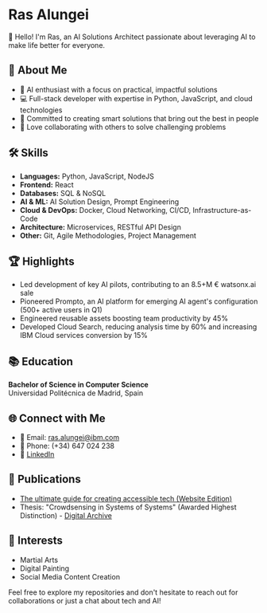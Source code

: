 # Ras Alungei

👋 Hello! I'm Ras, an AI Solutions Architect passionate about leveraging AI to make life better for everyone.

## 🚀 About Me

- 🧠 AI enthusiast with a focus on practical, impactful solutions
- 💻 Full-stack developer with expertise in Python, JavaScript, and cloud technologies
- 🌟 Committed to creating smart solutions that bring out the best in people
- 🤝 Love collaborating with others to solve challenging problems

## 🛠️ Skills

- **Languages:** Python, JavaScript, NodeJS
- **Frontend:** React
- **Databases:** SQL & NoSQL
- **AI & ML:** AI Solution Design, Prompt Engineering
- **Cloud & DevOps:** Docker, Cloud Networking, CI/CD, Infrastructure-as-Code
- **Architecture:** Microservices, RESTful API Design
- **Other:** Git, Agile Methodologies, Project Management

## 🏆 Highlights

- Led development of key AI pilots, contributing to an 8.5+M € watsonx.ai sale
- Pioneered Prompto, an AI platform for emerging AI agent's configuration (500+ active users in Q1)
- Engineered reusable assets boosting team productivity by 45%
- Developed Cloud Search, reducing analysis time by 60% and increasing IBM Cloud services conversion by 15%

## 📚 Education

**Bachelor of Science in Computer Science**  
Universidad Politécnica de Madrid, Spain

## 🌐 Connect with Me

- 📧 Email: ras.alungei@ibm.com
- 📱 Phone: (+34) 647 024 238
- 💼 [LinkedIn](https://www.linkedin.com/in/ras-alungei/)

## 📝 Publications

- [The ultimate guide for creating accessible tech (Website Edition)]([Your-Medium-Article-URL](https://medium.com/@ras-alungei/the-ultimate-guide-for-creating-accessible-tech-website-edition-f562662a7a6b))
- Thesis: "Crowdsensing in Systems of Systems" (Awarded Highest Distinction) - [Digital Archive](https://oa.upm.es/56084/)

## 🎨 Interests

- Martial Arts
- Digital Painting
- Social Media Content Creation

Feel free to explore my repositories and don't hesitate to reach out for collaborations or just a chat about tech and AI!
